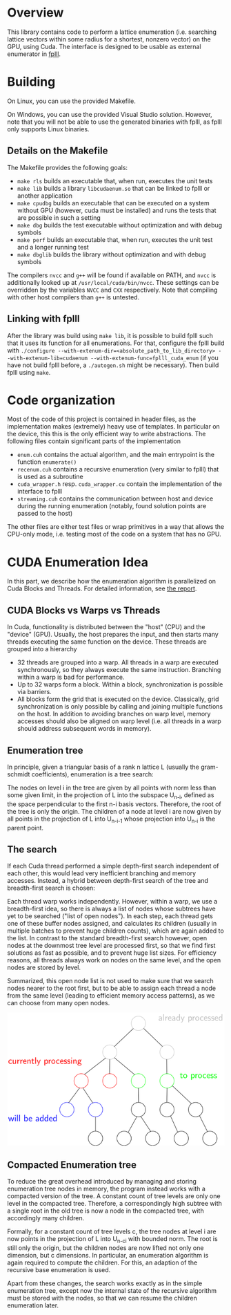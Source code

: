 # Overview

This library contains code to perform a lattice enumeration (i.e. searching lattice vectors within some radius for a shortest, nonzero vector) on the GPU, using Cuda. The interface is designed to be usable as external enumerator in [fplll](https://github.com/fplll/fplll).

# Building

On Linux, you can use the provided Makefile.

On Windows, you can use the provided Visual Studio solution. However, note that you will not be able to use the generated binaries with fplll, as fplll only supports Linux binaries.

## Details on the Makefile

The Makefile provides the following goals:

 - `make rls` builds an executable that, when run, executes the unit tests
 - `make lib` builds a library `libcudaenum.so` that can be linked to fplll or another application
 - `make cpudbg` builds an executable that can be executed on a system without GPU (however, cuda must be installed) and runs the tests that are possible in such a setting
 - `make dbg` builds the test executable without optimization and with debug symbols
 - `make perf` builds an executable that, when run, executes the unit test and a longer running test
 - `make dbglib` builds the library without optimization and with debug symbols

The compilers `nvcc` and `g++` will be found if available on PATH, and `nvcc` is additionally looked up at `/usr/local/cuda/bin/nvcc`. These settings can be overridden by the variables `NVCC` and `CXX` respectively. Note that compiling with other host compilers than `g++` is untested.

## Linking with fplll

After the library was build using `make lib`, it is possible to build fplll such that it uses its function for all enumerations. For that, configure the fplll build with `./configure --with-extenum-dir=<absolute_path_to_lib_directory> --with-extenum-lib=cudaenum --with-extenum-func=fplll_cuda_enum` (if you have not build fplll before, a `./autogen.sh` might be necessary). Then build fplll using `make`.


# Code organization

Most of the code of this project is contained in header files, as the implementation makes (extremely) heavy use of templates. In particular on the device, this this is the only efficient way to write abstractions. 
The following files contain significant parts of the implementation
 - `enum.cuh` contains the actual algorithm, and the main entrypoint is the function `enumerate()`
 - `recenum.cuh` contains a recursive enumeration (very similar to fplll) that is used as a subroutine
 - `cuda_wrapper.h` resp. `cuda_wrapper.cu` contain the implementation of the interface to fplll
 - `streaming.cuh` contains the communication between host and device during the running enumeration (notably, found solution points are passed to the host)

The other files are either test files or wrap primitives in a way that allows the CPU-only mode, i.e. testing most of the code on a system that has no GPU.

# CUDA Enumeration Idea

In this part, we describe how the enumeration algorithm is parallelized on Cuda Blocks and Threads. 
For detailed information, see [the report](https://eprint.iacr.org/2021/430).

## CUDA Blocks vs Warps vs Threads 

In Cuda, functionality is distributed between the "host" (CPU) and the "device" (GPU). Usually, the host prepares the input,
and then starts many threads executing the same function on the device. These threads are grouped into a hierarchy
 - 32 threads are grouped into a warp. All threads in a warp are executed synchronously, so they always execute the same instruction. Branching within a warp is bad for performance.
 - Up to 32 warps form a block. Within a block, synchronization is possible via barriers.
 - All blocks form the grid that is executed on the device. Classically, grid synchronization is only possible by calling and joining multiple functions on the host.
In addition to avoiding branches on warp level, memory accesses should also be aligned on warp level (i.e. all threads in a warp should address subsequent words in memory).

## Enumeration tree

In principle, given a triangular basis of a rank n lattice L (usually the gram-schmidt coefficients), enumeration is a tree search:

The nodes on level i in the tree are given by all points with norm less than some given limit, in the projection of L into the subspace U<sub>n-i</sub>, defined as the space perpendicular to the first n-i basis vectors. Therefore, the root of the tree is only the origin. The children of a node at level i are now given by all points in the projection of L into U<sub>n-i-1</sub> whose projection into U<sub>n-i</sub> is the parent point.

## The search

If each Cuda thread performed a simple depth-first search independent of each other, this would lead very inefficient branching and memory accesses. Instead, a hybrid between depth-first search of the tree and breadth-first search is chosen:

Each thread warp works independently. However, within a warp, we use a breadth-first idea, so there is always a list of nodes whose subtrees have yet to be searched ("list of open nodes"). In each step, each thread gets one of these buffer nodes assigned, and calculates its children (usually in multiple batches to prevent huge children counts), which are again added to the list. In contrast to the standard breadth-first search however, open nodes at the downmost tree level are processed first, so that we find first solutions as fast as possible, and to prevent huge list sizes. For efficiency reasons, all threads always work on nodes on the same level, and the open nodes are stored by level. 

Summarized, this open node list is not used to make sure that we search nodes nearer to the root first, but to be able to assign each thread a node from the same level (leading to efficient memory access patterns), as we can choose from many open nodes.

![Schematic enumeration tree, traversed by a block with two threads](./enum_tree_graphic.svg)

## Compacted Enumeration tree

To reduce the great overhead introduced by managing and storing enumeration tree nodes in memory, the program instead works with a compacted version of the tree. A constant count of tree levels are only one level in the compacted tree. Therefore, a correspondingly high subtree with a single root in the old tree is now a node in the compacted tree, with accordingly many children.

Formally, for a constant count of tree levels c, the tree nodes at level i are now points in the projection of L into U<sub>n-ci</sub> with bounded norm. The root is still only the origin, but the children nodes are now lifted not only one dimension, but c dimensions. In particular, an enumeration algorithm is again required to compute the children. For this, an adaption of the recursive base enumeration is used.

Apart from these changes, the search works exactly as in the simple enumeration tree, except now the internal state of the recursive algorithm must be stored with the nodes, so that we can resume the children enumeration later.